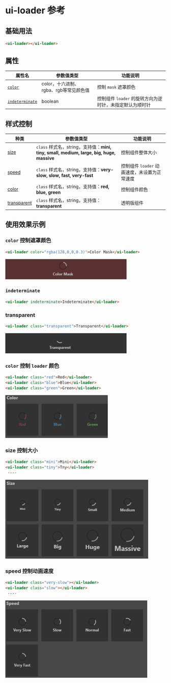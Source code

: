 # ui-loader 参考

## 基础用法

```html
<ui-loader></ui-loader>
```

## 属性

属性名  | 参数值类型 | 功能说明
------|--------------|-------------  
[`color`](#`color`-控制遮罩颜色)| color，十六进制、rgba、rgb等常见颜色值 | 控制 `mask` 遮罩颜色
[`indeterminate`](#`indeterminate`)| boolean | 控制组件 `loader` 的旋转方向为逆时针，未指定默认为顺时针

## 样式控制

种类              | 参数值类型 | 功能说明
----------------|-----------|-------------
[size](#size-控制大小)      | `class` 样式名，string，支持值：**mini, tiny, small, medium, large, big, huge, massive** | 控制组件整体大小
[speed](#speed-控制动画速度)      | `class` 样式名，string，支持值：**very-slow, slow, fast, very-fast** | 控制组件 `loader` 动画速度，未设置为正常速度
[color](#color-控制组件颜色)      | `class` 样式名，string，支持值：**red, blue, green** | 控制组件颜色
[transparent](#transparent)      | `class` 样式名，string，支持值：**transparent** | 透明版组件

## 使用效果示例

### `color` 控制遮罩颜色

```html
<ui-loader color="rgba(128,0,0,0.3)">Color Mask</ui-loader>
```

![img](ui-kit/ui-loader-color-mask.gif)

### `indeterminate`

```html
<ui-loader indeterminate>Indeterminate</ui-loader>
```
<!--
![img](ui-kit/ui-loader-indeterminate.gif)
-->

### transparent

```html
<ui-loader class="transparent">Transparent</ui-loader>
```

![img](ui-kit/ui-loader-transparent.gif)

### `color` 控制 `loader` 颜色

```html
<ui-loader class="red">Red</ui-loader>
<ui-loader class="blue">Blue</ui-loader>
<ui-loader class="green">Green</ui-loader>
```

![img](ui-kit/ui-loader-color.gif)

### size 控制大小

```html
<ui-loader class="mini">Mini</ui-loader>
<ui-loader class="tiny">Tny</ui-loader>
 ····
```

![img](ui-kit/ui-loader-size.gif)

### speed 控制动画速度

```html
<ui-loader class="very-slow"></ui-loader>
<ui-loader class="slow"></ui-loader>
 ····
```

![img](ui-kit/ui-loader-speed.gif)
